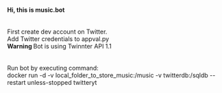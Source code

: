 <b>Hi, this is music.bot </b><br>
<br>
<br>
First create dev account on Twitter. <br>
Add Twitter credentials to appval.py<br>
<b>Warning </b>Bot is using Twinnter API 1.1 <br>
<br>
<br>
Run bot by executing command: <br>
docker run -d -v local_folder_to_store_music:/music -v twitterdb:/sqldb --restart unless-stopped twitteryt

